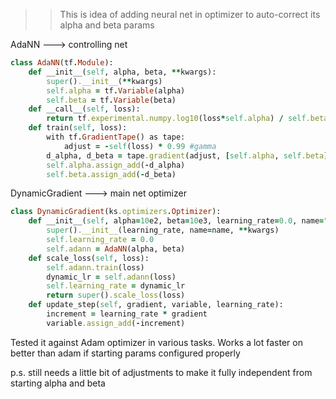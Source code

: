 >> This is idea of adding neural net in optimizer to auto-correct its alpha and beta params

AdaNN ---> controlling net

```ruby
class AdaNN(tf.Module):
    def __init__(self, alpha, beta, **kwargs):
        super().__init__(**kwargs)
        self.alpha = tf.Variable(alpha)
        self.beta = tf.Variable(beta)
    def __call__(self, loss):
        return tf.experimental.numpy.log10(loss*self.alpha) / self.beta
    def train(self, loss):
        with tf.GradientTape() as tape:
            adjust = -self(loss) * 0.99 #gamma
        d_alpha, d_beta = tape.gradient(adjust, [self.alpha, self.beta])
        self.alpha.assign_add(-d_alpha)
        self.beta.assign_add(-d_beta)
```

DynamicGradient ---> main net optimizer

```ruby
class DynamicGradient(ks.optimizers.Optimizer):
    def __init__(self, alpha=10e2, beta=10e3, learning_rate=0.0, name="DynamicGradient", **kwargs):
        super().__init__(learning_rate, name=name, **kwargs)
        self.learning_rate = 0.0
        self.adann = AdaNN(alpha, beta)
    def scale_loss(self, loss):
        self.adann.train(loss)
        dynamic_lr = self.adann(loss)
        self.learning_rate = dynamic_lr
        return super().scale_loss(loss)
    def update_step(self, gradient, variable, learning_rate):
        increment = learning_rate * gradient
        variable.assign_add(-increment)
```

Tested it against Adam optimizer in various tasks. Works a lot faster on better than adam if starting params configured properly

p.s. still needs a little bit of adjustments to make it fully independent from starting alpha and beta
